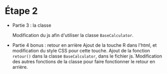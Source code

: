 # Étape 2
- Partie 3 : la classe

  Modification du js afin d'utiliser la classe ``BaseCalculator``.


- Partie 4 bonus : retour en arrière
  Ajout de la touche R dans l'html, et modification du style CSS pour cette touche. Ajout de la fonction ``retour()`` dans la classe ``BaseCalculator``, dans le fichier js.`Modification des autres fonctions de la classe pour faire fonctionner le retour en arrière.
